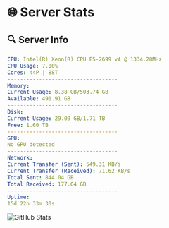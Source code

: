 # 🌐 Server Stats
## 🔍 Server Info
```yaml
CPU: Intel(R) Xeon(R) CPU E5-2699 v4 @ 1334.28MHz
CPU Usage: 7.00%
Cores: 44P | 88T
-----------------------------------
Memory:
Current Usage: 8.38 GB/503.74 GB
Available: 491.91 GB
-----------------------------------
Disk:
Current Usage: 29.09 GB/1.71 TB
Free: 1.60 TB
-----------------------------------
GPU:
No GPU detected
-----------------------------------
Network:
Current Transfer (Sent): 549.31 KB/s
Current Transfer (Received): 71.62 KB/s
Total Sent: 844.04 GB
Total Received: 177.04 GB
-----------------------------------
Uptime:
15d 22h 33m 30s
```
![GitHub Stats](https://img.shields.io/badge/Updated-2025-05-05_15:42:18-blue)